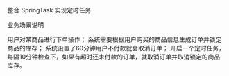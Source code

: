 整合 SpringTask 实现定时任务

业务场景说明

用户对某商品进行下单操作；
系统需要根据用户购买的商品信息生成订单并锁定商品的库存；
系统设置了60分钟用户不付款就会取消订单；
开启一个定时任务，每隔10分钟检查下，如果有超时还未付款的订单，就取消订单并取消锁定的商品库存。